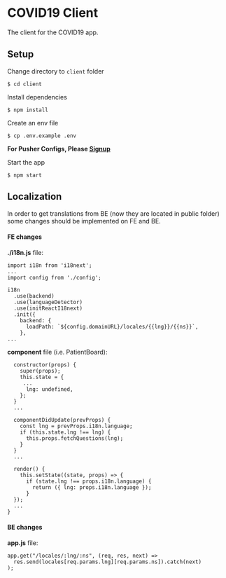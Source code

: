 # COVID19 Client

The client for the COVID19 app.

## Setup

Change directory to `client` folder

```
$ cd client
```

Install dependencies

```
$ npm install
```

Create an env file

```
$ cp .env.example .env
```

**For Pusher Configs, Please [Signup](https://pusher.com/)**

Start the app

```
$ npm start
```

## Localization

In order to get translations from BE (now they are located in public folder) some changes should be implemented on FE and BE.

#### FE changes

**./i18n.js** file:

```
import i18n from 'i18next';
...
import config from './config';

i18n
  .use(backend)
  .use(languageDetector)
  .use(initReactI18next)
  .init({
    backend: {
      loadPath: `${config.domainURL}/locales/{{lng}}/{{ns}}`,
    },
...
```

**component** file (i.e. PatientBoard):

```
  constructor(props) {
    super(props);
    this.state = {
     ...
      lng: undefined,
    };
  }
  ...

  componentDidUpdate(prevProps) {
    const lng = prevProps.i18n.language;
    if (this.state.lng !== lng) {
      this.props.fetchQuestions(lng);
    }
  }
  ...

  render() {
    this.setState((state, props) => {
      if (state.lng !== props.i18n.language) {
        return ({ lng: props.i18n.language });
      }
  });
  ...
}

```

#### BE changes

**app.js** file:

```
app.get("/locales/:lng/:ns", (req, res, next) =>
  res.send(locales[req.params.lng][req.params.ns]).catch(next)
);

```
